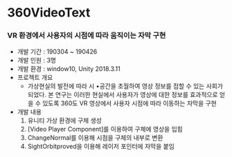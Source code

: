 # 360VideoText

### VR 환경에서 사용자의 시점에 따라 움직이는 자막 구현

- 개발 기간 : 190304 ~ 190426
- 개발 인원 : 3명
- 개발 환경 : window10, Unity 2018.3.11
- 프로젝트 개요
  - 가상현실의 발전에 따라 시 •공간을 초월하여 영상 정보를 접할 수 있는 사회가 되었다. 본 연구는 이러한 현실에서 사용자가 영상에 대한 정보를 효과적으로 얻을 수 있도록 360도 VR 영상에서 사용자 시점에 따라 이동하는 자막을 구현
- 개발 내용
  1. 유니티 가상 환경에 구체 생성
  2. [Video Player Component]를 이용하여 구체에 영상을 입힘
  3. ChangeNormal를 이용해 시점을 구체의 내부로 변환
  4. SightOrbitproved을 이용해 레이저 포인터에 자막을 붙임
